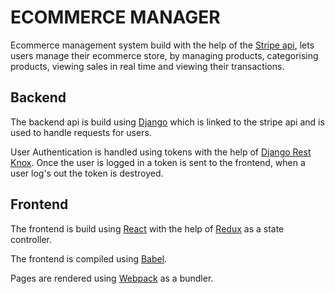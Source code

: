 # ECOMMERCE MANAGER
Ecommerce management system build with the help of the [Stripe api](https://stripe.com/docs/api), lets users manage their ecommerce store, by managing products, categorising products, viewing sales in real time and viewing their transactions. 


## Backend

The backend api is build using [Django](https://www.djangoproject.com/) which is linked to the stripe api and is used to handle requests for users.

User Authentication is handled using tokens with the help of [Django Rest Knox](http://james1345.github.io/django-rest-knox/). Once the user is logged in a token is sent to the frontend, when a user log's out the token is destroyed.

## Frontend

 The frontend is build using [React](https://reactjs.org/) with the help of [Redux](https://redux.js.org/) as a state controller. 

 The frontend is compiled using [Babel](https://babeljs.io/).

 Pages are rendered using [Webpack](https://webpack.js.org/) as a bundler.